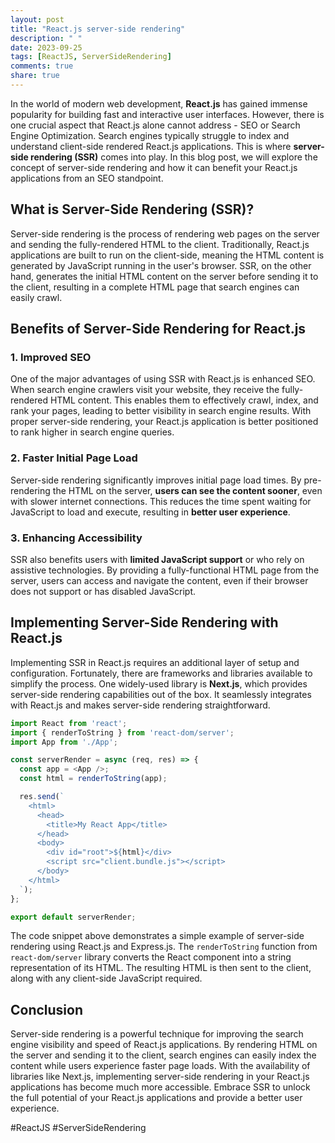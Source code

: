```yaml
---
layout: post
title: "React.js server-side rendering"
description: " "
date: 2023-09-25
tags: [ReactJS, ServerSideRendering]
comments: true
share: true
---
```


In the world of modern web development, **React.js** has gained immense popularity for building fast and interactive user interfaces. However, there is one crucial aspect that React.js alone cannot address - SEO or Search Engine Optimization. Search engines typically struggle to index and understand client-side rendered React.js applications. This is where **server-side rendering (SSR)** comes into play. In this blog post, we will explore the concept of server-side rendering and how it can benefit your React.js applications from an SEO standpoint.

## What is Server-Side Rendering (SSR)?
Server-side rendering is the process of rendering web pages on the server and sending the fully-rendered HTML to the client. Traditionally, React.js applications are built to run on the client-side, meaning the HTML content is generated by JavaScript running in the user's browser. SSR, on the other hand, generates the initial HTML content on the server before sending it to the client, resulting in a complete HTML page that search engines can easily crawl.

## Benefits of Server-Side Rendering for React.js
### 1. Improved SEO
One of the major advantages of using SSR with React.js is enhanced SEO. When search engine crawlers visit your website, they receive the fully-rendered HTML content. This enables them to effectively crawl, index, and rank your pages, leading to better visibility in search engine results. With proper server-side rendering, your React.js application is better positioned to rank higher in search engine queries.

### 2. Faster Initial Page Load
Server-side rendering significantly improves initial page load times. By pre-rendering the HTML on the server, **users can see the content sooner**, even with slower internet connections. This reduces the time spent waiting for JavaScript to load and execute, resulting in **better user experience**.

### 3. Enhancing Accessibility
SSR also benefits users with **limited JavaScript support** or who rely on assistive technologies. By providing a fully-functional HTML page from the server, users can access and navigate the content, even if their browser does not support or has disabled JavaScript.

## Implementing Server-Side Rendering with React.js
Implementing SSR in React.js requires an additional layer of setup and configuration. Fortunately, there are frameworks and libraries available to simplify the process. One widely-used library is **Next.js**, which provides server-side rendering capabilities out of the box. It seamlessly integrates with React.js and makes server-side rendering straightforward.

```javascript
import React from 'react';
import { renderToString } from 'react-dom/server';
import App from './App';

const serverRender = async (req, res) => {
  const app = <App />;
  const html = renderToString(app);

  res.send(`
    <html>
      <head>
        <title>My React App</title>
      </head>
      <body>
        <div id="root">${html}</div>
        <script src="client.bundle.js"></script>
      </body>
    </html>
  `);
};

export default serverRender;
```

The code snippet above demonstrates a simple example of server-side rendering using React.js and Express.js. The `renderToString` function from `react-dom/server` library converts the React component into a string representation of its HTML. The resulting HTML is then sent to the client, along with any client-side JavaScript required.

## Conclusion
Server-side rendering is a powerful technique for improving the search engine visibility and speed of React.js applications. By rendering HTML on the server and sending it to the client, search engines can easily index the content while users experience faster page loads. With the availability of libraries like Next.js, implementing server-side rendering in your React.js applications has become much more accessible. Embrace SSR to unlock the full potential of your React.js applications and provide a better user experience.

#ReactJS #ServerSideRendering